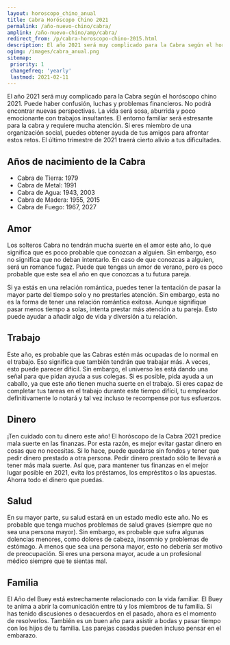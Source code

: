 ```yaml
---
layout: horoscopo_chino_anual
title: Cabra Horóscopo Chino 2021
permalink: /año-nuevo-chino/cabra/
amplink: /año-nuevo-chino/amp/cabra/
redirect_from: /p/cabra-horoscopo-chino-2015.html
description: El año 2021 será muy complicado para la Cabra según el horóscopo chino 2021. Puede haber confusión, luchas y problemas financieros. No podrá encontrar nuevas perspectivas. La vida será sosa, aburrida y poco emocionante con trabajos insultantes. El entorno familiar será estresante para la cabra y requiere mucha atención. Si eres miembro de una organización social, puedes obtener ayuda de tus amigos para afrontar estos retos. El último trimestre de 2021 traerá cierto alivio a tus dificultades.
ogimg: /images/cabra_anual.png
sitemap:
 priority: 1
 changefreq: 'yearly'
 lastmod: 2021-02-11
---
```


El año 2021 será muy complicado para la Cabra según el horóscopo chino 2021. Puede haber confusión, luchas y problemas financieros. No podrá encontrar nuevas perspectivas. La vida será sosa, aburrida y poco emocionante con trabajos insultantes. El entorno familiar será estresante para la cabra y requiere mucha atención. Si eres miembro de una organización social, puedes obtener ayuda de tus amigos para afrontar estos retos. El último trimestre de 2021 traerá cierto alivio a tus dificultades.

## Años de nacimiento de la Cabra
 - Cabra de Tierra: 1979
 - Cabra de Metal: 1991
 - Cabra de Agua: 1943, 2003
 - Cabra de Madera: 1955, 2015
 - Cabra de Fuego: 1967, 2027

## Amor
Los solteros Cabra no tendrán mucha suerte en el amor este año, lo que significa que es poco probable que conozcan a alguien. Sin embargo, eso no significa que no deban intentarlo. En caso de que conozcas a alguien, será un romance fugaz. Puede que tengas un amor de verano, pero es poco probable que este sea el año en que conozcas a tu futura pareja.

Si ya estás en una relación romántica, puedes tener la tentación de pasar la mayor parte del tiempo solo y no prestarles atención. Sin embargo, esta no es la forma de tener una relación romántica exitosa. Aunque signifique pasar menos tiempo a solas, intenta prestar más atención a tu pareja. Esto puede ayudar a añadir algo de vida y diversión a tu relación.

## Trabajo
Este año, es probable que las Cabras estén más ocupadas de lo normal en el trabajo. Eso significa que también tendrán que trabajar más. A veces, esto puede parecer difícil. Sin embargo, el universo les está dando una señal para que pidan ayuda a sus colegas. Si es posible, pida ayuda a un caballo, ya que este año tienen mucha suerte en el trabajo. Si eres capaz de completar tus tareas en el trabajo durante este tiempo difícil, tu empleador definitivamente lo notará y tal vez incluso te recompense por tus esfuerzos.

## Dinero
¡Ten cuidado con tu dinero este año! El horóscopo de la Cabra 2021 predice mala suerte en las finanzas. Por esta razón, es mejor evitar gastar dinero en cosas que no necesitas. Si lo hace, puede quedarse sin fondos y tener que pedir dinero prestado a otra persona. Pedir dinero prestado sólo te llevará a tener más mala suerte. Así que, para mantener tus finanzas en el mejor lugar posible en 2021, evita los préstamos, los empréstitos o las apuestas. Ahorra todo el dinero que puedas.

## Salud
En su mayor parte, su salud estará en un estado medio este año. No es probable que tenga muchos problemas de salud graves (siempre que no sea una persona mayor). Sin embargo, es probable que sufra algunas dolencias menores, como dolores de cabeza, insomnio y problemas de estómago. A menos que sea una persona mayor, esto no debería ser motivo de preocupación. Si eres una persona mayor, acude a un profesional médico siempre que te sientas mal.

## Familia
El Año del Buey está estrechamente relacionado con la vida familiar. El Buey te anima a abrir la comunicación entre tú y los miembros de tu familia. Si has tenido discusiones o desacuerdos en el pasado, ahora es el momento de resolverlos. También es un buen año para asistir a bodas y pasar tiempo con los hijos de tu familia. Las parejas casadas pueden incluso pensar en el embarazo.

